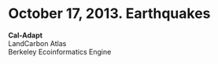 October 17, 2013. Earthquakes
=====
<b>Cal-Adapt</b><br>
LandCarbon Atlas<br>
Berkeley Ecoinformatics Engine <br>

